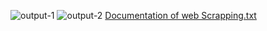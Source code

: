 ![output-1](https://github.com/user-attachments/assets/f85e693f-66f1-4899-97c3-5b318a393a00)
![output-2](https://github.com/user-attachments/assets/d5b2f9fd-8578-4894-8203-45eb6854ebe7)
[Documentation of web Scrapping.txt](https://github.com/user-attachments/files/20390242/Documentation.of.web.Scrapping.txt)
